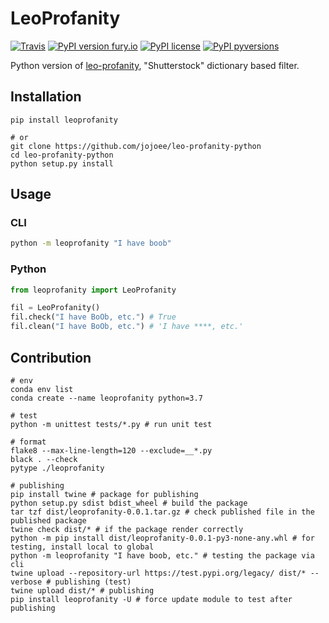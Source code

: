 # LeoProfanity

[![Travis](https://img.shields.io/travis/jojoee/leo-profanity.svg)](https://travis-ci.org/jojoee/leo-profanity)
[![PyPI version fury.io](https://badge.fury.io/py/leoprofanity.svg)](https://pypi.python.org/pypi/leoprofanity/)
[![PyPI license](https://img.shields.io/pypi/l/leoprofanity.svg)](https://pypi.python.org/pypi/leoprofanity/)
[![PyPI pyversions](https://img.shields.io/pypi/pyversions/leoprofanity.svg)](https://pypi.python.org/pypi/leoprofanity/)

Python version of [leo-profanity](https://github.com/jojoee/leo-profanity), "Shutterstock" dictionary based filter.

## Installation

```
pip install leoprofanity

# or
git clone https://github.com/jojoee/leo-profanity-python
cd leo-profanity-python
python setup.py install
```

## Usage

### CLI

```bash
python -m leoprofanity "I have boob"
```

### Python
```python
from leoprofanity import LeoProfanity

fil = LeoProfanity()
fil.check("I have BoOb, etc.") # True
fil.clean("I have BoOb, etc.") # 'I have ****, etc.'
```

## Contribution

```
# env
conda env list
conda create --name leoprofanity python=3.7

# test
python -m unittest tests/*.py # run unit test

# format
flake8 --max-line-length=120 --exclude=__*.py
black . --check
pytype ./leoprofanity

# publishing
pip install twine # package for publishing
python setup.py sdist bdist_wheel # build the package
tar tzf dist/leoprofanity-0.0.1.tar.gz # check published file in the published package
twine check dist/* # if the package render correctly
python -m pip install dist/leoprofanity-0.0.1-py3-none-any.whl # for testing, install local to global
python -m leoprofanity "I have boob, etc." # testing the package via cli
twine upload --repository-url https://test.pypi.org/legacy/ dist/* --verbose # publishing (test)
twine upload dist/* # publishing
pip install leoprofanity -U # force update module to test after publishing
```
